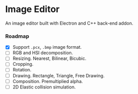 # Image Editor
An image editor built with Electron and C++ back-end addon.

### Roadmap

- [x] Support `.pcx`, `.bmp` image format.
- [ ] RGB and HSI decomposition.
- [ ] Resizing. Nearest, Bilinear, Bicubic.
- [ ] Cropping.
- [ ] Rotation.
- [ ] Drawing. Rectangle, Triangle, Free Drawing.
- [ ] Composition. Premultiplied alpha.
- [ ] 2D Elastic collision simulation.
